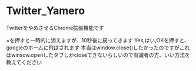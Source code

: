 # Twitter_Yamero
TwitterをやめさせるChrome拡張機能です

×を押すと一時的に消えますが、10秒後に戻ってきます
Yes,はい,OKを押すと、googleのホームに飛ばされます
本当はwindow.close()したかったのですがこれはwinsow.openしたタブしかcloseできないらしいので有識者の方、いい方法を教えてください
